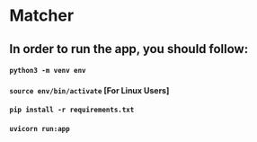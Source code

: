 # Matcher

## In order to run the app, you should follow:
#### ```python3 -m venv env```
#### ```source env/bin/activate``` [For Linux Users]
#### ```pip install -r requirements.txt```
#### ```uvicorn run:app```
